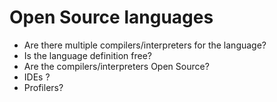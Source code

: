 # Open Source languages

* Are there multiple compilers/interpreters for the language?
* Is the language definition free?
* Are the compilers/interpreters Open Source?
* IDEs ?
* Profilers?



